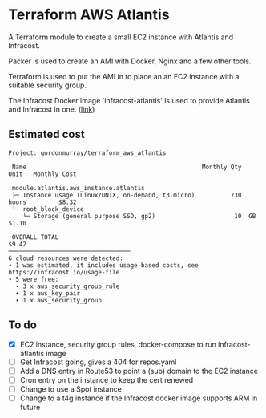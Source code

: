 # Terraform AWS Atlantis

A Terraform module to create a small EC2 instance with Atlantis and Infracost. 

Packer is used to create an AMI with Docker, Nginx and a few other tools.

Terraform is used to put the AMI in to place an an EC2 instance with a suitable security group.

The Infracost Docker image 'infracost-atlantis' is used to provide Atlantis and Infracost in one. ([link](https://hub.docker.com/r/infracost/infracost-atlantis))

## Estimated cost

```
Project: gordonmurray/terraform_aws_atlantis

 Name                                                 Monthly Qty  Unit   Monthly Cost 
                                                                                       
 module.atlantis.aws_instance.atlantis                                                 
 ├─ Instance usage (Linux/UNIX, on-demand, t3.micro)          730  hours         $8.32 
 └─ root_block_device                                                                  
    └─ Storage (general purpose SSD, gp2)                      10  GB            $1.10 
                                                                                       
 OVERALL TOTAL                                                                   $9.42 
──────────────────────────────────
6 cloud resources were detected:
∙ 1 was estimated, it includes usage-based costs, see https://infracost.io/usage-file
∙ 5 were free:
  ∙ 3 x aws_security_group_rule
  ∙ 1 x aws_key_pair
  ∙ 1 x aws_security_group
```

## To do

- [x] EC2 instance, security group rules, docker-compose to run infracost-atlantis image
- [ ] Get Infracost going, gives a 404 for repos.yaml
- [ ] Add a DNS entry in Route53 to point a (sub) domain to the EC2 instance
- [ ] Cron entry on the instance to keep the cert renewed
- [ ] Change to use a Spot instance
- [ ] Change to a t4g instance if the Infracost docker image supports ARM in future
